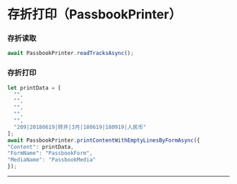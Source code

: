 # 存折打印（PassbookPrinter）

### 存折读取
```js
await PassbookPrinter.readTracksAsync();
```

### 存折打印
```js
let printData = [
  "",
  "",
  "",
  "",
  "",
  "209|20180619|转开|3月|180619|180919|人民币"
];
await PassbookPrinter.printContentWithEmptyLinesByFormAsync({
"Content": printData,
"FormName": "PassbookForm",
"MediaName": "PassbookMedia"
});

```


*********************